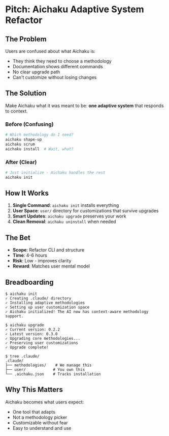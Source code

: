 # Pitch: Aichaku Adaptive System Refactor

## The Problem

Users are confused about what Aichaku is:
- They think they need to choose a methodology
- Documentation shows different commands
- No clear upgrade path
- Can't customize without losing changes

## The Solution

Make Aichaku what it was meant to be: **one adaptive system** that responds to context.

### Before (Confusing)
```bash
# Which methodology do I need?
aichaku shape-up
aichaku scrum
aichaku install  # Wait, what?
```

### After (Clear)
```bash
# Just initialize - Aichaku handles the rest
aichaku init
```

## How It Works

1. **Single Command**: `aichaku init` installs everything
2. **User Space**: `user/` directory for customizations that survive upgrades
3. **Smart Updates**: `aichaku upgrade` preserves your work
4. **Clean Removal**: `aichaku uninstall` when needed

## The Bet

- **Scope**: Refactor CLI and structure
- **Time**: 4-6 hours
- **Risk**: Low - improves clarity
- **Reward**: Matches user mental model

## Breadboarding

```
$ aichaku init
✓ Creating .claude/ directory
✓ Installing adaptive methodologies
✓ Setting up user customization space
✓ Aichaku initialized! The AI now has context-aware methodology support.

$ aichaku upgrade
✓ Current version: 0.2.2
✓ Latest version: 0.3.0
✓ Upgrading core methodologies...
✓ Preserving user customizations
✓ Upgrade complete!

$ tree .claude/
.claude/
├── methodologies/    # We manage this
├── user/            # You own this
└── .aichaku.json    # Tracks installation
```

## Why This Matters

Aichaku becomes what users expect:
- One tool that adapts
- Not a methodology picker
- Customizable without fear
- Easy to understand and use
